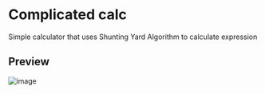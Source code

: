 # Complicated calc
Simple calculator that uses Shunting Yard Algorithm to calculate expression

## Preview
![image](https://github.com/CopeMonster/complicated_calc/assets/92049392/2736ef96-e4cb-4a78-a103-c307c83bac83)
